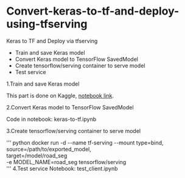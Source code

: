 # Convert-keras-to-tf-and-deploy-using-tfserving
Keras to TF and Deploy via tfserving

 - Train and save Keras model
 - Convert Keras model to TensorFlow SavedModel
 - Create tensorflow/serving container to serve model
 - Test service
 
 1.Train and save Keras model
 
 This part is done on Kaggle, [notebook link](https://www.kaggle.com/wangmo/self-driving-cars-road-segmentation-task).
 
 2.Convert Keras model to TensorFlow SavedModel
 
 Code in notebook: keras-to-tf.ipynb
 
 3.Create tensorflow/serving container to serve model
 
 ''' python
 docker run -d --name tf-serving --mount type=bind,\
   source=/path/to/exported_model,\
   target=/model/road_seg \
   -e MODEL_NAME=road_seg tensorflow/serving  
 '''
 4.Test service
 Notebook: test_client.ipynb
